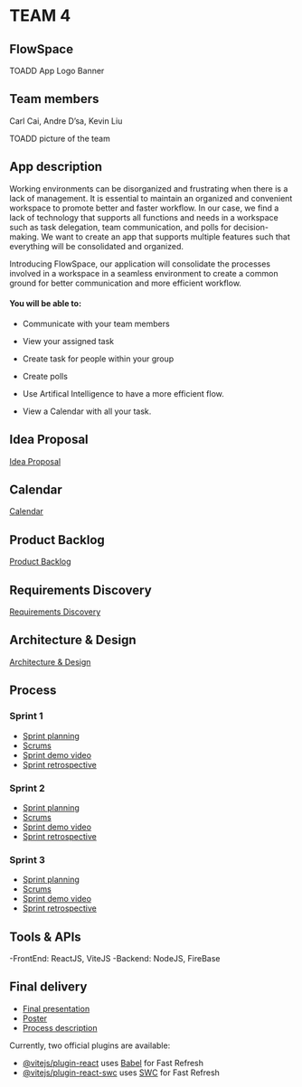 # TEAM 4

## FlowSpace

TOADD App Logo Banner

## Team members

Carl Cai, Andre D’sa, Kevin Liu

TOADD picture of the team

## App description

Working environments can be disorganized and frustrating when there is a lack of management. It is essential to maintain an organized and convenient workspace to promote better and faster workflow. In our case, we find a lack of technology that supports all functions and needs in a workspace such as task delegation, team communication, and polls for decision-making. We want to create an app that supports multiple features such that everything will be consolidated and organized. 

Introducing FlowSpace, our application will consolidate the processes involved in a workspace in a seamless environment to create a common ground for better communication and more efficient workflow. 

#### You will be able to:

  * Communicate with your team members 
  
  * View your assigned task
  
  * Create task for people within your group
  
  * Create polls
  
  * Use Artifical Intelligence to have a more efficient flow.
  
  * View a Calendar with all your task.
  

## Idea Proposal
[Idea Proposal](https://docs.google.com/document/d/12kb-L6TrMY1ZIbMzLFE-d7--DhrUgkdp/edit)

## Calendar
[Calendar](https://calendar.google.com/calendar/u/0?cid=aXZoMmU3NjhzMjRkdGlxZWYwcXZvbzhxcjBAZ3JvdXAuY2FsZW5kYXIuZ29vZ2xlLmNvbQ)

## Product Backlog
[Product Backlog](https://docs.google.com/spreadsheets/d/1Wbs6DIA65byChgVr_F-rV9t5BU84cUO6A8Wg8sxLSMg/edit?usp=sharing)

## Requirements Discovery
[Requirements Discovery](https://docs.google.com/document/d/1hswbGV27h_wxzdyXfXx72DJeoNI5apY41l44uFex8BQ/edit?usp=sharing)

## Architecture & Design
[Architecture & Design]()

## Process

### Sprint 1

* [Sprint planning]()
* [Scrums]()
* [Sprint demo video]()
* [Sprint retrospective]()

### Sprint 2

* [Sprint planning]()
* [Scrums]()
* [Sprint demo video]()
* [Sprint retrospective]()

### Sprint 3

* [Sprint planning]()
* [Scrums]()
* [Sprint demo video]()
* [Sprint retrospective]()

## Tools & APIs
-FrontEnd: ReactJS, ViteJS
-Backend: NodeJS, FireBase

## Final delivery

* [Final presentation]()
* [Poster]()
* [Process description]()

Currently, two official plugins are available:

- [@vitejs/plugin-react](https://github.com/vitejs/vite-plugin-react/blob/main/packages/plugin-react/README.md) uses [Babel](https://babeljs.io/) for Fast Refresh
- [@vitejs/plugin-react-swc](https://github.com/vitejs/vite-plugin-react-swc) uses [SWC](https://swc.rs/) for Fast Refresh
